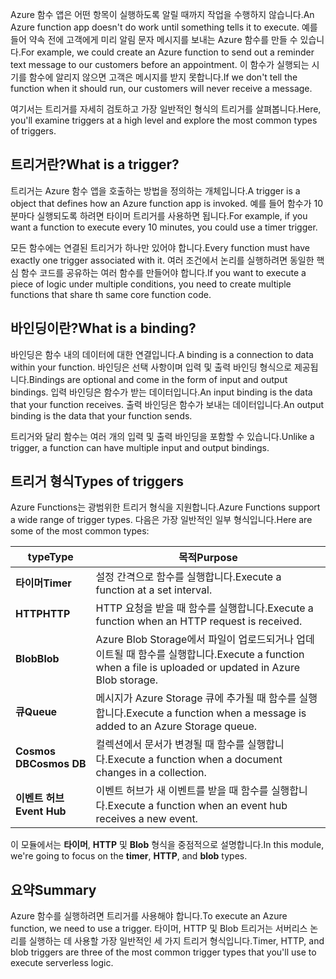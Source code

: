 <span data-ttu-id="264ae-101">Azure 함수 앱은 어떤 항목이 실행하도록 알릴 때까지 작업을 수행하지 않습니다.</span><span class="sxs-lookup"><span data-stu-id="264ae-101">An Azure function app doesn't do work until something tells it to execute.</span></span> <span data-ttu-id="264ae-102">예를 들어 약속 전에 고객에게 미리 알림 문자 메시지를 보내는 Azure 함수를 만들 수 있습니다.</span><span class="sxs-lookup"><span data-stu-id="264ae-102">For example, we could create an Azure function to send out a reminder text message to our customers before an appointment.</span></span> <span data-ttu-id="264ae-103">이 함수가 실행되는 시기를 함수에 알리지 않으면 고객은 메시지를 받지 못합니다.</span><span class="sxs-lookup"><span data-stu-id="264ae-103">If we don't tell the function when it should run, our customers will never receive a message.</span></span>

<span data-ttu-id="264ae-104">여기서는 트리거를 자세히 검토하고 가장 일반적인 형식의 트리거를 살펴봅니다.</span><span class="sxs-lookup"><span data-stu-id="264ae-104">Here, you'll examine triggers at a high level and explore the most common types of triggers.</span></span>

## <a name="what-is-a-trigger"></a><span data-ttu-id="264ae-105">트리거란?</span><span class="sxs-lookup"><span data-stu-id="264ae-105">What is a trigger?</span></span>

<span data-ttu-id="264ae-106">트리거는 Azure 함수 앱을 호출하는 방법을 정의하는 개체입니다.</span><span class="sxs-lookup"><span data-stu-id="264ae-106">A trigger is a object that defines how an Azure function app is invoked.</span></span> <span data-ttu-id="264ae-107">예를 들어 함수가 10분마다 실행되도록 하려면 타이머 트리거를 사용하면 됩니다.</span><span class="sxs-lookup"><span data-stu-id="264ae-107">For example, if you want a function to execute every 10 minutes, you could use a timer trigger.</span></span>

<span data-ttu-id="264ae-108">모든 함수에는 연결된 트리거가 하나만 있어야 합니다.</span><span class="sxs-lookup"><span data-stu-id="264ae-108">Every function must have exactly one trigger associated with it.</span></span> <span data-ttu-id="264ae-109">여러 조건에서 논리를 실행하려면 동일한 핵심 함수 코드를 공유하는 여러 함수를 만들어야 합니다.</span><span class="sxs-lookup"><span data-stu-id="264ae-109">If you want to execute a piece of logic under multiple conditions, you need to create multiple functions that share th same core function code.</span></span>

## <a name="what-is-a-binding"></a><span data-ttu-id="264ae-110">바인딩이란?</span><span class="sxs-lookup"><span data-stu-id="264ae-110">What is a binding?</span></span>

<span data-ttu-id="264ae-111">바인딩은 함수 내의 데이터에 대한 연결입니다.</span><span class="sxs-lookup"><span data-stu-id="264ae-111">A binding is a connection to data within your function.</span></span> <span data-ttu-id="264ae-112">바인딩은 선택 사항이며 입력 및 출력 바인딩 형식으로 제공됩니다.</span><span class="sxs-lookup"><span data-stu-id="264ae-112">Bindings are optional and come in the form of input and output bindings.</span></span> <span data-ttu-id="264ae-113">입력 바인딩은 함수가 받는 데이터입니다.</span><span class="sxs-lookup"><span data-stu-id="264ae-113">An input binding is the data that your function receives.</span></span> <span data-ttu-id="264ae-114">출력 바인딩은 함수가 보내는 데이터입니다.</span><span class="sxs-lookup"><span data-stu-id="264ae-114">An output binding is the data that your function sends.</span></span>

<span data-ttu-id="264ae-115">트리거와 달리 함수는 여러 개의 입력 및 출력 바인딩을 포함할 수 있습니다.</span><span class="sxs-lookup"><span data-stu-id="264ae-115">Unlike a trigger, a function can have multiple input and output bindings.</span></span>

## <a name="types-of-triggers"></a><span data-ttu-id="264ae-116">트리거 형식</span><span class="sxs-lookup"><span data-stu-id="264ae-116">Types of triggers</span></span>

<span data-ttu-id="264ae-117">Azure Functions는 광범위한 트리거 형식을 지원합니다.</span><span class="sxs-lookup"><span data-stu-id="264ae-117">Azure Functions support a wide range of trigger types.</span></span> <span data-ttu-id="264ae-118">다음은 가장 일반적인 일부 형식입니다.</span><span class="sxs-lookup"><span data-stu-id="264ae-118">Here are some of the most common types:</span></span>

| <span data-ttu-id="264ae-119">type</span><span class="sxs-lookup"><span data-stu-id="264ae-119">Type</span></span> | <span data-ttu-id="264ae-120">목적</span><span class="sxs-lookup"><span data-stu-id="264ae-120">Purpose</span></span> |
| --- | --- |
| <span data-ttu-id="264ae-121">**타이머**</span><span class="sxs-lookup"><span data-stu-id="264ae-121">**Timer**</span></span> | <span data-ttu-id="264ae-122">설정 간격으로 함수를 실행합니다.</span><span class="sxs-lookup"><span data-stu-id="264ae-122">Execute a function at a set interval.</span></span> |
| <span data-ttu-id="264ae-123">**HTTP**</span><span class="sxs-lookup"><span data-stu-id="264ae-123">**HTTP**</span></span> | <span data-ttu-id="264ae-124">HTTP 요청을 받을 때 함수를 실행합니다.</span><span class="sxs-lookup"><span data-stu-id="264ae-124">Execute a function when an HTTP request is received.</span></span> |
| <span data-ttu-id="264ae-125">**Blob**</span><span class="sxs-lookup"><span data-stu-id="264ae-125">**Blob**</span></span> | <span data-ttu-id="264ae-126">Azure Blob Storage에서 파일이 업로드되거나 업데이트될 때 함수를 실행합니다.</span><span class="sxs-lookup"><span data-stu-id="264ae-126">Execute a function when a file is uploaded or updated in Azure Blob storage.</span></span> |
| <span data-ttu-id="264ae-127">**큐**</span><span class="sxs-lookup"><span data-stu-id="264ae-127">**Queue**</span></span> | <span data-ttu-id="264ae-128">메시지가 Azure Storage 큐에 추가될 때 함수를 실행합니다.</span><span class="sxs-lookup"><span data-stu-id="264ae-128">Execute a function when a message is added to an Azure Storage queue.</span></span> |
| <span data-ttu-id="264ae-129">**Cosmos DB**</span><span class="sxs-lookup"><span data-stu-id="264ae-129">**Cosmos DB**</span></span> | <span data-ttu-id="264ae-130">컬렉션에서 문서가 변경될 때 함수를 실행합니다.</span><span class="sxs-lookup"><span data-stu-id="264ae-130">Execute a function when a document changes in a collection.</span></span> |
| <span data-ttu-id="264ae-131">**이벤트 허브**</span><span class="sxs-lookup"><span data-stu-id="264ae-131">**Event Hub**</span></span> | <span data-ttu-id="264ae-132">이벤트 허브가 새 이벤트를 받을 때 함수를 실행합니다.</span><span class="sxs-lookup"><span data-stu-id="264ae-132">Execute a function when an event hub receives a new event.</span></span> |

<span data-ttu-id="264ae-133">이 모듈에서는 **타이머**, **HTTP** 및 **Blob** 형식을 중점적으로 설명합니다.</span><span class="sxs-lookup"><span data-stu-id="264ae-133">In this module, we're going to focus on the **timer**, **HTTP**, and **blob** types.</span></span>

## <a name="summary"></a><span data-ttu-id="264ae-134">요약</span><span class="sxs-lookup"><span data-stu-id="264ae-134">Summary</span></span>

<span data-ttu-id="264ae-135">Azure 함수를 실행하려면 트리거를 사용해야 합니다.</span><span class="sxs-lookup"><span data-stu-id="264ae-135">To execute an Azure function, we need to use a trigger.</span></span> <span data-ttu-id="264ae-136">타이머, HTTP 및 Blob 트리거는 서버리스 논리를 실행하는 데 사용할 가장 일반적인 세 가지 트리거 형식입니다.</span><span class="sxs-lookup"><span data-stu-id="264ae-136">Timer, HTTP, and blob triggers are three of the most common trigger types that you'll use to execute serverless logic.</span></span>
